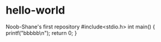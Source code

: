 # hello-world
Noob-Shane's first repository
#include<stdio.h>
int main()
{
  printf("bbbbb\n");
  return 0;
}

